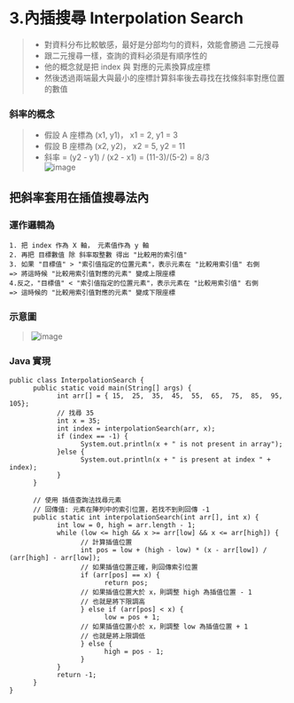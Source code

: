 # 3.內插搜尋 Interpolation Search
> * 對資料分布比較敏感，最好是分部均勻的資料，效能會勝過 二元搜尋
> * 跟二元搜尋一樣，查詢的資料必須是有順序性的
> * 他的概念就是把 index 與 對應的元素換算成座標
> * 然後透過兩端最大與最小的座標計算斜率後去尋找在找條斜率對應位置的數值
### 斜率的概念
> * 假設 A 座標為 (x1, y1)， x1 = 2, y1 = 3  
> * 假設 B 座標為 (x2, y2)， x2 = 5, y2 = 11  
> * 斜率 = (y2 - y1) / (x2 - x1) = (11-3)/(5-2) = 8/3  
> ![image](https://github.com/Ricky7737/JAVA_Learning-LittleProject/assets/58324475/886f56a7-3bb8-4d3a-8e00-872ef156c803)
## 把斜率套用在插值搜尋法內
### 運作邏輯為
```
1. 把 index 作為 X 軸， 元素值作為 y 軸
2. 再把 目標數值 除 斜率取整數 得出 "比較用的索引值"
3. 如果 "目標值" > "索引值指定的位置元素"，表示元素在 "比較用索引值" 右側
=> 將這時候 "比較用索引值對應的元素" 變成上限座標
4.反之，"目標值" < "索引值指定的位置元素"，表示元素在 "比較用索引值" 右側
=> 這時候的 "比較用索引值對應的元素" 變成下限座標
```
### 示意圖
> ![image](https://github.com/Ricky7737/JAVA_Learning-LittleProject/assets/58324475/6fc436e1-5f6b-416c-848d-a565516feddc)
### Java 實現
```
public class InterpolationSearch {
      public static void main(String[] args) {
            int arr[] = { 15,  25,  35,  45,  55,  65,  75,  85,  95,  105};
            // 找尋 35
            int x = 35;
            int index = interpolationSearch(arr, x);
            if (index == -1) {
                  System.out.println(x + " is not present in array");
            }else {
                  System.out.println(x + " is present at index " + index);
            }
      }

      // 使用 插值查詢法找尋元素
      // 回傳值: 元素在陣列中的索引位置，若找不到則回傳 -1
      public static int interpolationSearch(int arr[], int x) {
            int low = 0, high = arr.length - 1;
            while (low <= high && x >= arr[low] && x <= arr[high]) {
                  // 計算插值位置
                  int pos = low + (high - low) * (x - arr[low]) / (arr[high] - arr[low]);
                  // 如果插值位置正確，則回傳索引位置
                  if (arr[pos] == x) {
                        return pos;
                  // 如果插值位置大於 x，則調整 high 為插值位置 - 1
                  // 也就是將下限調高
                  } else if (arr[pos] < x) {
                        low = pos + 1;
                  // 如果插值位置小於 x，則調整 low 為插值位置 + 1
                  // 也就是將上限調低
                  } else {
                        high = pos - 1;
                  }
            }
            return -1;
      }
}
```
